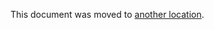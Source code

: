 This document was moved to [another location](../administration/geo/replication/object_storage.md).
